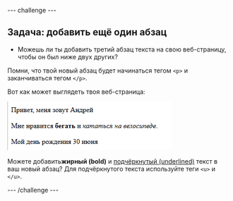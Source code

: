 \--- challenge \---

## Задача: добавить ещё один абзац

- Можешь ли ты добавить третий абзац текста на свою веб-страницу, чтобы он был ниже двух других?

Помни, что твой новый абзац будет начинаться тегом `<p>` и заканчиваться тегом `</p>`.

Вот как может выглядеть твоя веб-страница:

![снимок экрана](images/birthday-paragraph.png)

Можете добавить**жирный (bold)** и <u>подчёркнутый (underlined)</u> текст в ваш новый абзац? Для подчёркнутого текста используйте теги `<u>` и `</u>`.

\--- /challenge \---